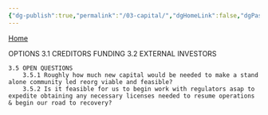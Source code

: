 ```yaml
---
{"dg-publish":true,"permalink":"/03-capital/","dgHomeLink":false,"dgPassFrontmatter":false}
---
```


[Home](obsidian://open?vault=Obsidian%20Vault&file=00%20PLAN)

OPTIONS 
	3.1 CREDITORS FUNDING
	3.2  EXTERNAL INVESTORS
	
	3.5 OPEN QUESTIONS
		3.5.1 Roughly how much new capital would be needed to make a stand alone community led reorg viable and feasible?
		3.5.2 Is it feasible for us to begin work with regulators asap to expedite obtaining any necessary licenses needed to resume operations & begin our road to recovery?